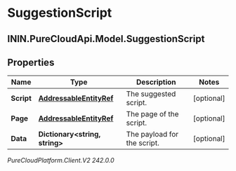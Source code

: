 # SuggestionScript

## ININ.PureCloudApi.Model.SuggestionScript

## Properties

|Name | Type | Description | Notes|
|------------ | ------------- | ------------- | -------------|
| **Script** | [**AddressableEntityRef**](AddressableEntityRef) | The suggested script. | [optional] |
| **Page** | [**AddressableEntityRef**](AddressableEntityRef) | The page of the script. | [optional] |
| **Data** | **Dictionary&lt;string, string&gt;** | The payload for the script. | [optional] |



_PureCloudPlatform.Client.V2 242.0.0_
